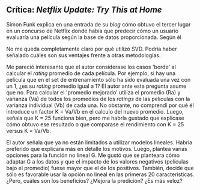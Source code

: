 ## Crítica: *Netflix Update: Try This at Home*

Simon Funk explica en una entrada de su *blog* cómo obtuvo el tercer lugar en un concurso de Netflix donde había que predecir cómo un usuario evaluaría una película según la base de datos proporcionada. Según él 

No me queda completamente claro por qué utilizó SVD. Podría haber señalado cuáles son sus ventajes frente a otras metodologías. 

Me pareció interesante que el autor considerase los casos 'borde' al calcular el *rating* promedio de cada película. Por ejemplo, si hay una película que en el set de entrenamiento sólo ha sido evaluada una vez con un 1, ¿es su *rating* promedio igual a 1? El autor ante esta pregunta asume que no. Para calcular el 'promedio mejorado' utiliza el promedio (Ra) y varianza (Va) de todos los promedios de los *ratings* de las películas con la varianza individual (Vb) de cada una. No obstante, no comprendí por qué él introduce un factor K = Va/Vb en el calculo del nuevo promedio. Luego, señala que K = 25 funciona bien, pero me habría gustado que explicase cómo obtuvo ese resultado o que comparase el rendimiento con K = 25 versus K = Va/Vb. 

El autor señala que ya no están limitados a utilizar modelos lineales. Habría preferido que explicara más en detalle los motivos. Luego, plantea varias opciones para la función no lineal G. Me gustó que se planteara cómo adaptar G a los datos y que el impacto de los valores negativos (películas bajo el promedio) fuese mayor que el de los positivos. También, decide que sólo es favorable usar la opción no lineal en las primeras 20 características. ¿Pero, cuáles son los beneficios? ¿Mejora la predición? ¿Es más veloz?

